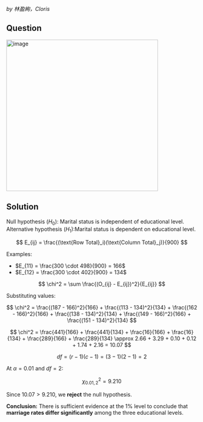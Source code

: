 *by 林盈絢，Cloris*

## Question
<img width="400" alt="image" src="https://github.com/user-attachments/assets/663fac06-d11a-4c72-b98c-55bcdda2d60a" />

## Solution

Null hypothesis ($H_0$): Marital status is independent of educational level.
Alternative hypothesis ($H_1$):Marital status is dependent on educational level.

$$
E_{ij} = \frac{(\text{Row Total}_i)(\text{Column Total}_j)}{900}
$$

Examples:
- $E_{11} = \frac{300 \cdot 498}{900} = 166$
- $E_{12} = \frac{300 \cdot 402}{900} = 134$


$$
\chi^2 = \sum \frac{(O_{ij} - E_{ij})^2}{E_{ij}}
$$

Substituting values:

$$
\chi^2 = \frac{(187 - 166)^2}{166} + \frac{(113 - 134)^2}{134} +
         \frac{(162 - 166)^2}{166} + \frac{(138 - 134)^2}{134} +
         \frac{(149 - 166)^2}{166} + \frac{(151 - 134)^2}{134}
$$

$$
\chi^2 = \frac{441}{166} + \frac{441}{134} + \frac{16}{166} + \frac{16}{134} + \frac{289}{166} + \frac{289}{134}
\approx 2.66 + 3.29 + 0.10 + 0.12 + 1.74 + 2.16 = 10.07
$$



$$
df = (r - 1)(c - 1) = (3 - 1)(2 - 1) = 2
$$


At $\alpha = 0.01$ and $df = 2$:

$$
\chi^2_{0.01,2} = 9.210
$$


Since $10.07 > 9.210$, we **reject** the null hypothesis.

**Conclusion:** There is sufficient evidence at the 1% level to conclude that **marriage rates differ significantly** among the three educational levels.


